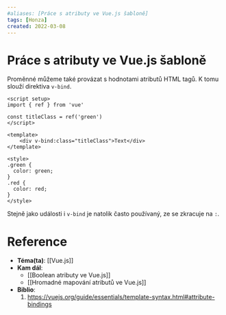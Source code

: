 ```yaml
---
#aliases: [Práce s atributy ve Vue.js šabloně]
tags: [Honza]
created: 2022-03-08
---
```


# Práce s atributy ve Vue.js šabloně
Proměnné můžeme také provázat s hodnotami atributů HTML tagů.
K tomu slouží direktiva `v-bind`.

```vue
<script setup>
import { ref } from 'vue'

const titleClass = ref('green')
</script>

<template>
	<div v-bind:class="titleClass">Text</div>
</template>

<style>
.green {
  color: green;
}
.red {
  color: red;
}
</style>
```

Stejně jako události i `v-bind` je natolik často používaný, ze se zkracuje na `:`.

# Reference
- **Téma(ta)**: [[Vue.js]]
- **Kam dál**: 
	- [[Boolean atributy ve Vue.js]]
	- [[Hromadné mapování atributů ve Vue.js]]
- **Biblio**:
	1. https://vuejs.org/guide/essentials/template-syntax.html#attribute-bindings